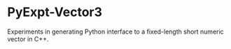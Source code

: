 # PyExpt-Vector3
Experiments in generating Python interface to a fixed-length short numeric vector in C++.

